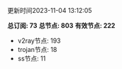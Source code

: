 更新时间2023-11-04 13:12:05

**总订阅: 73**
**总节点: 803**
**有效节点: 222**
- v2ray节点: 193
- trojan节点: 18
- ss节点: 11
